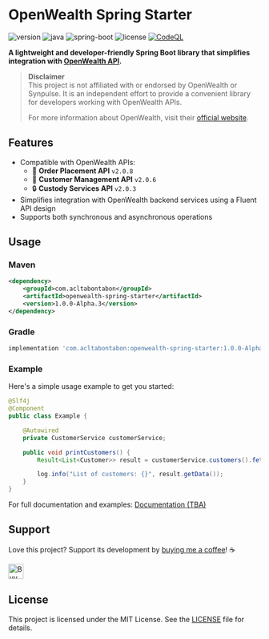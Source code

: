 
# OpenWealth Spring Starter

![version](https://img.shields.io/badge/version-1.0.0--Alpha.3-blue)
![java](https://img.shields.io/badge/java-17%2B-blue)
![spring-boot](https://img.shields.io/badge/spring--boot-3.3.x-blue)
![license](https://img.shields.io/github/license/acltabontabon/openwealth-spring-starter)
[![CodeQL](https://github.com/acltabontabon/openwealth-spring-starter/actions/workflows/codeql.yml/badge.svg)](https://github.com/acltabontabon/openwealth-spring-starter/actions/workflows/codeql.yml)

**A lightweight and developer-friendly Spring Boot library that simplifies integration with [OpenWealth API](https://openwealth.ch).**

> **Disclaimer**  
> This project is not affiliated with or endorsed by OpenWealth or Synpulse. It is an independent effort to provide a convenient library for developers working with OpenWealth APIs.  
>
> For more information about OpenWealth, visit their [official website](https://openwealth.ch).


## Features

- Compatible with OpenWealth APIs:
  - 🚀 **Order Placement API** `v2.0.8`
  - 👥 **Customer Management API** `v2.0.6`
  - 🔒 **Custody Services API** `v2.0.3`
- Simplifies integration with OpenWealth backend services using a Fluent API design
- Supports both synchronous and asynchronous operations

## Usage

### Maven
```xml
<dependency>
    <groupId>com.acltabontabon</groupId>
    <artifactId>openwealth-spring-starter</artifactId>
    <version>1.0.0-Alpha.3</version>
</dependency>
```

### Gradle
```gradle
implementation 'com.acltabontabon:openwealth-spring-starter:1.0.0-Alpha.3'
```

### Example
Here's a simple usage example to get you started:
```java
@Slf4j
@Component
public class Example {

    @Autowired
    private CustomerService customerService;

    public void printCustomers() {
        Result<List<Customer>> result = customerService.customers().fetch();

        log.info("List of customers: {}", result.getData());
    }
}
```

For full documentation and examples: [Documentation (TBA)](https://acltabontabon.com/openwealth-spring-starter/)

## Support

Love this project? Support its development by [buying me a coffee](https://ko-fi.com/acltabontabon)! ☕

<span><a href='https://ko-fi.com/acltabontabon' target='_blank'><img style='height:30px;' src='https://az743702.vo.msecnd.net/cdn/kofi3.png?v=1' border='0' alt='Buy Me a Coffee at ko-fi.com'></a></span>


## License

This project is licensed under the MIT License. See the [LICENSE](./LICENSE) file for details.
